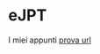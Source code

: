 # eJPT
I miei appunti
[prova url](https://github.com/emanueletroiani/eJPT/tree/Assessment-Methodologies)

